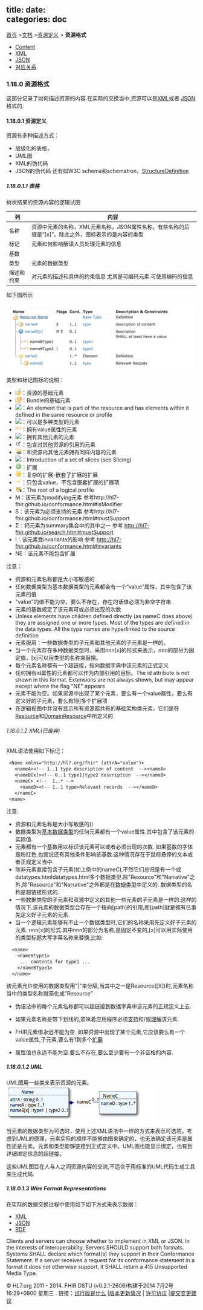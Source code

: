 title: 
date:  
categories: doc
---		

[首页](../home/index.html) >[文档](documentation.html) >[资源定义](resources.html) > **资源格式**       

*   [Content](#)
*   [XML](xml.html)
*   [JSON](json.html)
*   [对应关系](resource-mappings.html)
### 1.18.0 资源格式    
这部分记录了如何描述资源的内容.在实际的交换当中,资源可以是[XML](xml.html)或者 [JSON](json.html)格式的.    
#### 1.18.0.1 资源定义      
资源有多种描述方式：
* 层级化的表格，
* UML图
* XML的伪代码
* JSON的伪代码
还有如W3C schema和schematron，[StructureDefinition](structuredefinition.html)

##### 1.18.0.1.1 表格
树状结果的资源内容的逻辑试图

| 列 | 内容 |
| ---- | ---- |
| 名称 | 资源中元素的名称，XML元素名称，JSON属性名称，有些名称的后缀是“[x]”。除此之外，图标表示的是内容的类型 |
| 标记 | 元素如何影响解读人员处理元素的信息 |
| 基数 |  |
| 类型 | 元素的数据类型 |
| 描述和约束 | 对元素的描述和具体的约束信息 尤其是可编码元素 可使用编码的信息 |   

如下图所示

![](../material/formats-table.png)


类型和标记图标的说明：
* ![](../material/icon_resource.png)：资源的基础元素
* ![](../material/icon_bundle.png)：Bundle的基础元素
* ![](../material/icon_element.png)：An element that is part of the resource and has elements within it defined in the same resource or profile
* ![](../material/icon_choice.png)：可以是多种类型的元素
* ![](../material/icon_primitive.png)：拥有value属性的元素
* ![](../material/icon_datatype.png)：拥有其他元素的元素
* ![](../material/icon_reference.png)：包含对其他资源的引用的元素
* ![](../material/icon_reuse.png)：和资源内其他元素拥有同样内容的元素
* ![](../material/icon_slice.png)：Introduction of a set of slices (see Slicing)
* ![](../material/icon_extension.png)：扩展
* ![](../material/icon_extension_complex.png)：复杂的扩展-嵌套了扩展的扩展
* ![](../material/icon_extension_simple.png)：只包含value，不包含嵌套扩展的扩展项
* ![](../material/icon_profile.png)：The root of a logical profile
* M：该元素为modifying元素 参考http://hl7-fhir.github.io/conformance.html#isModifier
* S：该元素为必须支持的元素 参考http://hl7-fhir.github.io/conformance.html#mustSupport
* Σ：钙元素为summary集合中的其中之一 参考 http://hl7-fhir.github.io/search.html#mustSupport
* I：该元素受invariants的影响 参考 http://hl7-fhir.github.io/conformance.html#invariants
* NE：该元素不能包含扩展

注意：
* 资源和元素名称都是大小写敏感的
* 任何数据类型为基本数据类型的元素都会有一个“value”属性，其中包含了该元素的值
* "value"的值不能为空，要么不存在，存在的话值必须为非空字符串
* 元素的基数规定了该元素可或必须出现的次数
* Unless elements have children defined directly (as nameC does above) they are assigned one or more types. Most of the types are defined in the data types. All the type names are hyperlinked to the source definition
* 元素服用：一些数据类型的子元素和其他元素的子元素是一样的。
* 当一个元素存在多种数据类型时，采用nnn[x]的形式来表示，nnn的部分为固定值，[x]可以用类型的名称来替换。
* 每个元素名称都有一个超链接，指向数据字典中该元素的正式定义
* 任何拥有id属性的元素都可以作为内部引用的目标。The id attribute is not shown in this format. Extensions are not always shown, but may appear except where the flag "NE" appears
* 元素不能为空。如果资源中出现了某个元素，要么有一个value属性，要么有定义好的子元素，要么有1到多个扩展项
* 在逻辑视图中并没有显示所有资源都共有的基础架构类元素，它们是在[Resource](resource.html)和[DomainResource](domainresource.html)中所定义的





###### 1.18.0.1.2 XML(已废弃)       

XML语法使用如下标记：     

```
 <Name xmlns="http://hl7.org/fhir" (attrA="value")> 
   <nameA><!-- 1..1 type description of content  --><nameA>
   <nameB[x]><!-- 0..1 type1|type2 description  --></nameB>
   <nameC> <!--  1..* -->
     <nameD><!-- 1..1 type>Relevant records  --></nameD>
   </nameC>
 <name>

```
注意:      
*    资源和元素名称是大小写敏感的()
*    数据类型为[基本数据类型](datatypes.html#primitive)的任何元素都有一个value属性.其中包含了该元素的实际值.      
*    元素都有一个基数用以标识该元素可以或者必须出现的次数. 如果基数的字体是粉红色,也就说还有其他条件影响该基数.这种情况存在于鼠标悬停的文本或者正规定义当中.    
*    除非元素直接包含子元素(如上例中的nameC),不然它们总归是有一个或datatypes.htmldatatypes.html多个数据类型.除"Resource"和"Narrative"之外,除"Resource"和"Narrative"之外都是在[数据类型](datatypes.html)中定义的. 数据类型的名称是超链接形式的.           
*    一些数据类型的子元素和资源中定义的其他一些元素的子元素是一样的.这样的情况下,该元素的数据类型会存在一个指向[path]的引用,而[path]就是拥有已事先定义好子元素的元素.    
*    当一个逻辑元素能够有不止一个数据类型时,它们的名称采用先定义好子元素的元素.    nnn[x]的形式.其中nnn的部分为名称,是固定不变的,[x]可以用实际使用的类型标题大写字幕名称来替换,比如:    
```
  <name>
    <nameBType1>
     ... contents for type1 ...
    </nameBType1>
  </name>
```     
该元素允许使用的数据类型用"|"来分隔,当其中之一是Resource([X])时,元素名称当中的类型名称就简化成"Resource"     
*    伪语法中的每个元素名称都可以超链接到数据字典中该元素的正规定义上去.     
*    如果元素名称是带下划线的,意味着应用程序必须[支持](conformance-rules.html#mustSupport)和/或[理解](conformance-rules.html#ismodifier)该元素.     
*    FHIR元素值永远不能为空. 如果资源中出现了某个元素,它应该要么有一个value属性,子元素,要么有1到多个[扩展](extensibility.html)     
 
 *    属性值也永远不能为空.要么不存在,要么至少要有一个非空格的内容.         
 
##### 1.18.0.1.2 UML       

UML图用一些类来表示资源的元素。
![](../material/uml.png)

当元素的数据类型为可选时，使用上述XML语法中一样的方式来表示可选项。考虑到UML的原理，元素实际的顺序不能够由图来确定的，也无法确定该元素是属性还是元素。元素和类型能够链接到正式定义中。UML图也能显示绑定，也有到详细绑定信息的超链接。     
 
 
这些UML图旨在人与人之间资源内容的交流,不适合于用标准的UML代码生成工具来生成代码.     

##### 1.18.0.1.3 Wire Format Representations
在实际的数据交换过程中使用如下如下方式来表示数据：
*   [XML](xml.html)
*   [JSON](json.html)
*   [RDF]()

 Clients and servers can choose whether to implement in XML or JSON. In the interests of interoperability, Servers SHOULD support both formats. Systems SHALL declare which format(s) they support in their Conformance Statement. If a server receives a request for its conformance statement in a format it does not otherwise support, it SHALL return a 415 Unsupported Media Type. 
 
 
 &copy; HL7.org 2011 - 2014. FHIR DSTU (v0.2.1-2606)构建于2014  7月2号 16:29+0800 星期三 . 
链接：[试行版是什么](http://hl7.org/implement/standards/fhir/dstu.html) |[版本更新情况](http://hl7.org/implement/standards/fhir/history.html) | [许可协议](http://hl7.org/implement/standards/fhir/license.html) |[提交变更建议](http://gforge.hl7.org/gf/project/fhir/tracker/?action=TrackerItemAdd&tracker_id=677)      